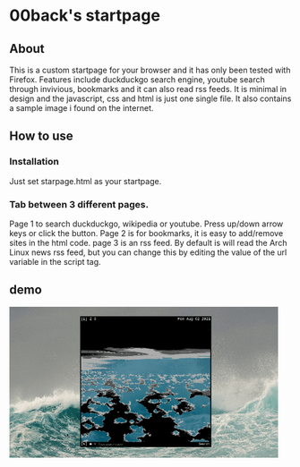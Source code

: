 # 00back's startpage
## About
This is a custom startpage for your browser and it has only been tested with 
Firefox. Features include duckduckgo search engine, youtube search through invivious, bookmarks and it can also read rss 
feeds. It is minimal in design and the javascript, css and html is just one 
single file. It also contains a sample image i found on the internet.

## How to use
### Installation
Just set starpage.html as your startpage.
### Tab between 3 different pages.
Page 1 to search duckduckgo, wikipedia or youtube. Press up/down arrow keys or click the button.
Page 2 is for bookmarks, it is easy to add/remove sites in the html code.
page 3 is an rss feed. By default is will read the Arch Linux news rss feed, but you can change this by editing the value of the url variable in the script tag.

## demo
![alt text](https://github.com/00back/startpage/blob/main/demo/demo.gif?raw=true)
